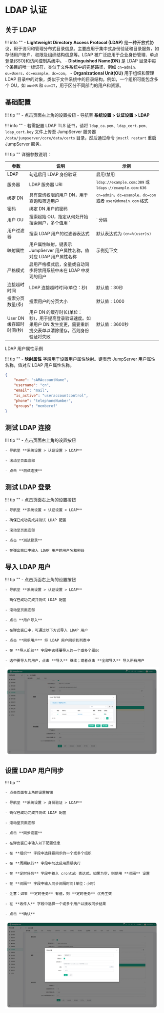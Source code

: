 # LDAP 认证

## 关于 LDAP

!!! info ""
    - **Lightweight Directory Access Protocol (LDAP)** 是一种开放式协议，用于访问和管理分布式目录信息。主要应用于集中式身份验证和目录服务，如存储用户账户、权限及组织结构信息等。LDAP 被广泛应用于企业身份管理、单点登录(SSO)和访问控制系统中。
    - **Distinguished Name(DN)** 是 LDAP 目录中每个条目的唯一标识符，类似于文件系统中的完整路径，例如 `cn=admin，ou=Users，dc=example，dc=com`。
    - **Organizational Unit(OU)** 用于组织和管理 LDAP 目录中的对象，类似于文件系统中的目录结构。例如，一个组织可能包含多个 OU，如 `ou=HR` 和 `ou=IT`，用于区分不同部门的用户和资源。

## 基础配置

!!! tip ""
    - 点击页面右上角的设置按钮
    - 导航至 **系统设置 > 认证设置 > LDAP**

!!! info ""
    - 若需配置 LDAP TLS 证书，请将 `ldap_ca.pem、ldap_cert.pem、ldap_cert.key` 文件上传至 JumpServer 服务器 `/data/jumpserver/core/data/certs` 目录，然后通过命令 `jmsctl restart` 重启 JumpServer 服务。

!!! tip ""
    详细参数说明：

| 参数 | 说明 | 示例 |
|------|------|------|
| LDAP | 勾选启用 LDAP 身份验证 | 启用/禁用 |
| 服务器 |  LDAP 服务器 URI | `ldap://example.com:389` 或 `ldaps://example.com:636` |
| 绑定 DN | 具有查询权限的用户 DN，用于查询和筛选用户 | `cn=admin，dc=example，dc=com` 或者 `user@domain.com` 格式 |
| 密码 | 绑定 DN 用户的密码 |   |
| 用户 OU | 搜索起始 OU，指定从何处开始搜索用户，多个值用 `|` 分隔 | `ou=users，dc=example，dc=com |ou=tech，dc=example，dc=com` |
| 用户过滤器 | 搜索 LDAP 用户的过滤器表达式 | 默认表达式为 `(cn=%(user)s)` |
| 映射属性 | 用户属性映射。键表示 JumpServer 用户属性名称，值对应 LDAP 用户属性名称 | 示例见下文 |
| 严格模式 | 启用严格模式后，全量或自动同步将禁用系统中未在 LDAP 中发现的用户 |  |
| 连接超时时间 | LDAP 连接超时时间(单位：秒) | 默认值：30秒 |
| 搜索分页数量(条) | 搜索用户的分页大小 | 默认值：1000 |
| User DN 缓存超时时间(秒) | 用户 DN 的缓存时长(单位：秒)，用于提高登录验证速度。如果用户 DN 发生变更，需要重新提交表单以清除缓存，否则身份验证将失败 | 默认值：3600秒 |

LDAP 用户属性示例

!!! tip ""
    -  **映射属性** 字段用于设置用户属性映射。键表示 JumpServer 用户属性名称，值对应 LDAP 用户属性名称。

```json 
{  
    "name": "sAMAccountName",
	"username": "cn",  
    "email": "mail",  
	"is_active": "useraccountcontrol",  
    "phone": "telephoneNumber",
	"groups": "memberof"
}
```

## 测试 LDAP 连接
!!! tip ""
    - 点击页面右上角的设置按钮

    - 导航至 **系统设置 > 认证设置 > LDAP**

    - 滚动至页面底部

    - 点击 **测试连接**

## 测试 LDAP 登录
!!! tip ""
    - 点击页面右上角的设置按钮

    - 导航至 **系统设置 > 认证设置 > LDAP**

    - 确保已成功完成并测试 LDAP 配置

    - 滚动至页面底部

    - 点击 **测试登录**

    - 在弹出窗口中输入 LDAP 用户的用户名和密码

## 导入 LDAP 用户
!!! tip ""
    - 点击页面右上角的设置按钮

    - 导航至 **系统设置 > 认证设置 > LDAP**

    - 确保已成功完成并测试 LDAP 配置

    - 滚动至页面底部

    - 点击 **用户导入**

    - 在弹出窗口中，可通过以下方式导入 LDAP 用户

    - 点击 **同步用户** 将 LDAP 用户同步到列表中

    - 在 **导入组织** 字段中选择要导入的一个或多个组织

    - 选中要导入的用户，点击 **导入** 继续；或者点击 **全部导入** 导入所有用户

![LDAP图1](../../../../img/V4_LDAP1.png)

## 设置 LDAP 用户同步
!!! tip ""

    - 点击页面右上角的设置按钮

    - 导航至 **系统设置 > 身份验证 > LDAP**

    - 确保已成功完成并测试 LDAP 配置

    - 滚动至页面底部

    - 点击 **同步设置**

    - 在弹出窗口中输入以下配置信息

    - 在 **组织** 字段中选择要同步的一个或多个组织

    - 在 **周期执行** 字段中勾选启用周期执行

    - 在 **定时任务** 字段中输入 crontab 表达式。如果为空，则使用 **间隔** 设置

    - 在 **间隔** 字段中输入同步间隔时间(单位：小时)

    - 注意：如果 **定时任务** 有值，则 **定时任务** 优先生效

    - 在 **收件人** 字段中选择一个或多个用户以接收同步结果

    - 点击 **确认**

![LDAP图2](../../../../img/V4_LDAP2.png)

